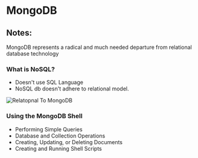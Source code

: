 # MongoDB

## Notes:

MongoDB represents a radical and much needed departure from relational database technology

### What is NoSQL?

- Doesn't use SQL Language
- NoSQL db doesn't adhere to relational model.

![Relatopnal To MongoDB](https://beginnersbook.com/wp-content/uploads/2017/09/RDBMS_MongoDB_Mapping.jpg "Optional title")

### Using the MongoDB Shell
- Performing Simple Queries
- Database and Collection Operations
- Creating, Updating, or Deleting Documents
- Creating and Running Shell Scripts
